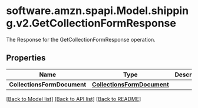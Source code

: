 # software.amzn.spapi.Model.shipping.v2.GetCollectionFormResponse
The Response  for the GetCollectionFormResponse operation.

## Properties

Name | Type | Description | Notes
------------ | ------------- | ------------- | -------------
**CollectionsFormDocument** | [**CollectionsFormDocument**](CollectionsFormDocument.md) |  | [optional] 

[[Back to Model list]](../README.md#documentation-for-models) [[Back to API list]](../README.md#documentation-for-api-endpoints) [[Back to README]](../README.md)

